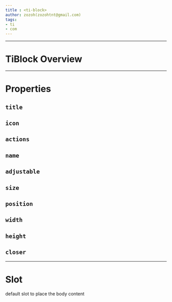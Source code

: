 ```yaml
---
title : <ti-block>
author: zozoh(zozohtnt@gmail.com)
tags:
- ti
- com
---
```


-------------------------------------------------
# TiBlock Overview

-------------------------------------------------
# Properties

## `title`

## `icon`

## `actions`

## `name`

## `adjustable`

## `size`

## `position`

## `width`

## `height`

## `closer`

-------------------------------------------------
# Slot

default slot to place the body content

